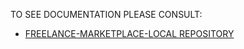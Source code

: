 TO SEE DOCUMENTATION PLEASE CONSULT: 
- [FREELANCE-MARKETPLACE-LOCAL REPOSITORY](https://github.com/QuaNilo/freelance-marketplace-local)
